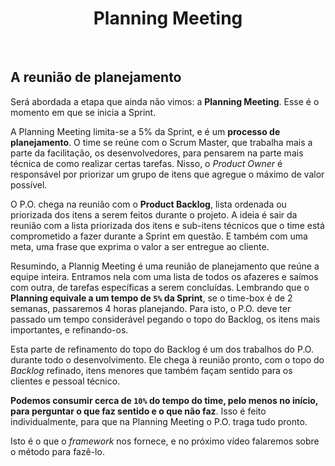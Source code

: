 <div align="center">

# Planning Meeting

</div>

<br>

## A reunião de planejamento

Será abordada a etapa que ainda não vimos: a **Planning Meeting**. Esse é o momento em que se inicia a Sprint. 

A Planning Meeting limita-se a 5% da Sprint, e é um **processo de planejamento**. O time se reúne com o Scrum Master, que trabalha mais a parte da facilitação, os desenvolvedores, para pensarem na parte mais técnica de como realizar certas tarefas. Nisso, o *Product Owner* é responsável por priorizar um grupo de itens que agregue o máximo de valor possível.

O P.O. chega na reunião com o **Product Backlog**, lista ordenada ou priorizada dos itens a serem feitos durante o projeto. A ideia é sair da reunião com a lista priorizada dos itens e sub-itens técnicos que o time está comprometido a fazer durante a Sprint em questão. E também com uma meta, uma frase que exprima o valor a ser entregue ao cliente.

Resumindo, a Plannig Meeting é uma reunião de planejamento que reúne a equipe inteira. Entramos nela com uma lista de todos os afazeres e saímos com outra, de tarefas específicas a serem concluídas. Lembrando que o **Planning equivale a um tempo de `5%` da Sprint**, se o time-box é de 2 semanas, passaremos 4 horas planejando. Para isto, o P.O. deve ter passado um tempo considerável pegando o topo do Backlog, os itens mais importantes, e refinando-os.

Esta parte de refinamento do topo do Backlog é um dos trabalhos do P.O. durante todo o desenvolvimento. Ele chega à reunião pronto, com o topo do *Backlog* refinado, itens menores que também façam sentido para os clientes e pessoal técnico.

**Podemos consumir cerca de `10%` do tempo do time, pelo menos no início, para perguntar o que faz sentido e o que não faz**. Isso é feito individualmente, para que na Planning Meeting o P.O. traga tudo pronto.

Isto é o que o *framework* nos fornece, e no próximo vídeo falaremos sobre o método para fazê-lo.